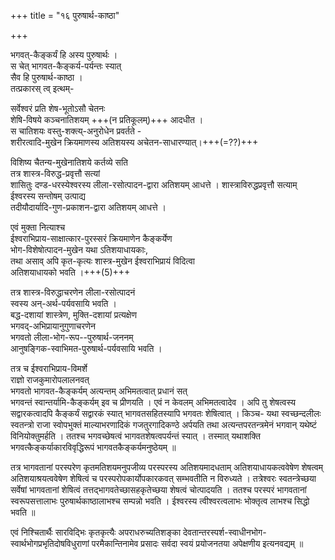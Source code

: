 +++
title = "१६ पुरुषार्थ-काष्ठा"

+++

भगवत्-कैङ्कर्यं हि अस्य पुरुषार्थः ।  
स चेत् भागवत-कैङ्कर्य-पर्यन्तः स्यात्  
सैव हि पुरुषार्थ-काष्ठा ।  
तत्प्रकारस् त्व् इत्थम्-  

सर्वेश्वरं प्रति शेष-भूतोऽसौ चेतनः  
शेषि-विषये कञ्चनातिशयम् +++(न प्रतिकूलम्)+++ आदधीत ।  
स चातिशयः वस्तु-शक्त्य्-अनुरोधेन प्रवर्तते -  
शरीरत्वादि-मुखेन क्रियमाणस्य अतिशयस्य अचेतन-साधारण्यात्।+++(=??)+++  

विशिष्य चैतन्य-मुखेनातिशये कर्तव्ये सति  
तत्र शास्त्र-विरुद्ध-प्रवृत्तौ सत्यां  
शासितुः दण्ड-धरस्येश्वरस्य लीला-रसोत्पादन-द्वारा अतिशयम् आधत्ते । शास्त्राविरुद्धप्रवृत्तौ सत्याम्  
ईश्वरस्य सन्तोषम् उत्पाद्य  
तदीयौदार्यादि-गुण-प्रकाशन-द्वारा अतिशयम् आधत्ते ।

एवं मुक्ता नित्याश्च  
ईश्वराभिप्राय-साक्षात्कार-पुरस्सरं क्रियमाणेन कैङ्कर्येण  
भोग-विशेषोत्पादन-मुखेन यथा ऽतिशयाधायकाः,  
तथा असाव् अपि कृत-कृत्यः शास्त्र-मुखेन ईश्वराभिप्रायं विदित्वा  
अतिशयाधायको भवति ।+++(5)+++ 

तत्र शास्त्र-विरुद्धाचरणेन लीला-रसोत्पादनं  
स्वस्य अन्-अर्थ-पर्यवसायि भवति ।  
बद्ध-दशायां शास्त्रेण, मुक्ति-दशायां प्रत्यक्षेण  
भगवद्-अभिप्रायानुगुणाचरणेन  
भगवतो लीला-भोग-रूप--पुरुषार्थ-जननम्  
आनुषङ्गिक-स्वाभिमत-पुरुषार्थ-पर्यवसायि भवति ।

तत्र च ईश्वराभिप्राय-विमर्शे  
राज्ञो राजकुमारोपलालनवत्  
भगवतो भागवत-कैङ्कर्यम् अत्यन्तम् अभिमतत्वात् प्रधानं सत्  
भगवन्तं स्वान्तर्यामि-कैङ्कर्यम् इव च प्रीणयति । एवं न केवलम् अभिमतत्वादेव । अपि तु शेषत्वस्य सद्वारकत्वादपि कैङ्कर्यं सद्वारकं स्यात् भागवतसहितस्यापि भगवतः शेषित्वात् । किञ्च- यथा स्वच्छन्दलीलः स्वतन्त्रो राजा स्वोपभुक्तं माल्याभरणादिकं गजतुरगादिकण्ठे अर्पयति तथा अत्यन्तपरतन्त्रमेनं भगवान् यथेष्टं विनियोक्तुमर्हति । ततश्च भगवच्छेषत्वं भागवतशेषत्वपर्यन्तं स्यात् । तस्मात् यथाशक्ति भगवत्कैङ्कर्याकारविवृद्धिरूपं भागवतकैङ्कर्यमनुष्ठेयम् ॥

तत्र भागवतानां परस्परेण कृतमतिशयमनुपजीव्य परस्परस्य अतिशयमादधताम् अतिशयाधायकत्ववेषेण शेषत्वम् अतिशयाश्रयत्ववेषेण शेषित्वं च परस्परोपकार्योपकारकवत् सम्भवतीति न विरुध्यते । तत्रेश्वरः स्वतन्त्रेच्छया सर्वेषां भागवतानां शेषित्वं तत्तद्भागवतेच्छासहकृतेच्छया शेषत्वं चोत्पादयति । ततश्च परस्परं भागवतानां स्वरूपसत्तालाभः पुरुषार्थकाष्ठालाभश्च सम्पन्नो भवति । ईश्वरस्य त्वीश्वरत्वलाभः भोक्तृत्व लाभश्च सिद्धो भवति ॥

एवं निश्चितार्थैः सारविद्भिः कृतकृत्यैः अपराधरुच्यतिशङ्का देवतान्तरस्पर्श-स्वाधीनभोग-स्वार्थभोगप्रभृतिदोषविधुराणां परमैकान्तिनामेव प्रसादः सर्वदा स्वयं प्रयोजनतया अपेक्षणीय इत्यनवद्यम् ॥

